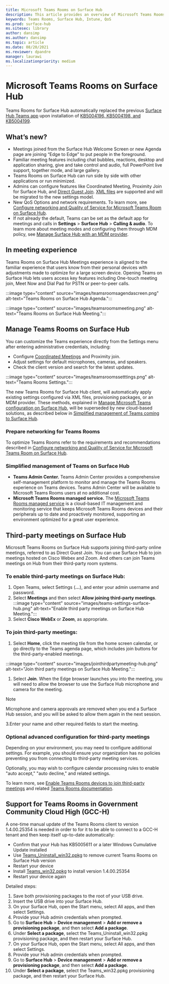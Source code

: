 ```yaml
---
title: Microsoft Teams Rooms on Surface Hub 
description: This article provides an overview of Microsoft Teams Rooms on Surface Hub.
keywords: Teams Rooms, Surface Hub, Intune, QoS
ms.prod: surface-hub
ms.sitesec: library
author: dansimp
ms.author: dansimp
ms.topic: article
ms.date: 08/20/2021
ms.reviewer: dpandre
manager: laurawi
ms.localizationpriority: medium
---
```

# Microsoft Teams Rooms on Surface Hub

Teams Rooms for Surface Hub automatically replaced the previous [Surface Hub Teams app](hub-teams-app.md) upon installation of [KB5004196, KB5004198, and KB5004199](surface-hub-update-history.md).

## What’s new?

- Meetings joined from the Surface Hub Welcome Screen or new Agenda page are joining “Edge to Edge” to put people in the foreground.
- Familiar meeting features including chat bubbles, reactions, desktop and application sharing, give and take control and audio, full PowerPoint live support, together mode, and large gallery.
- Teams Rooms on Surface Hub can run side by side with other applications or run minimized.
- Admins can configure features like Coordinated Meeting, Proximity Join for Surface Hub, and [Direct Guest Join](#third-party-meetings-on-surface-hub). [XML files](/microsoftteams/rooms/surface-hub-manage-config#teams-configuration-file-syntax) are supported and will be migrated to the new settings model.
- New QoS Options and network requirements. To learn more, see [Configure networking and Quality of Service for Microsoft Teams Room on Surface Hub](surface-hub-teams-rooms-networking.md).
- If not already the default, Teams can be set as the default app for meetings and calls in **Settings** > **Surface Hub** > **Calling & audio**. To learn more about meeting modes and configuring them through MDM policy, see [Manage Surface Hub with an MDM provider](manage-settings-with-mdm-for-surface-hub.md#changing-default-app-for-meetings--calls).

## In meeting experience

Teams Rooms on Surface Hub Meetings experience is aligned to the familiar experience that users know from their personal devices with adjustments made to optimize for a large screen device. Opening Teams on Surface Hub lets users access key features including One-touch meeting join, Meet Now and Dial Pad for PSTN or peer-to-peer calls.

:::image type="content" source="images/teamsroomsagendascreen.png" alt-text="Teams Rooms on Surface Hub Agenda.":::

:::image type="content" source="images/teamsroomsmeeting.png" alt-text="Teams Rooms on Surface Hub Meeting.":::

## Manage Teams Rooms on Surface Hub

 You can customize the Teams experience directly from the Settings menu after entering administrative credentials, including:

- Configure [Coordinated Meetings](/microsoftteams/rooms/coordinated-meetings) and Proximity join.
- Adjust settings for default microphones, cameras, and speakers.
- Check the client version and search for the latest updates.

:::image type="content" source="images/teamsroomssetttings.png" alt-text="Teams Rooms Settings.":::

The new Teams Rooms for Surface Hub client, will automatically apply existing settings configured via XML files, provisioning packages, or an MDM provider. These methods, explained in [Manage Microsoft Teams configuration on Surface Hub](/microsoftteams/rooms/surface-hub-manage-config), will be superseded by new cloud-based solutions, as described below in [Simplified management of Teams coming to Surface Hub](#simplified-management-of-teams-coming-to-surface-hub).

### Prepare networking for Teams Rooms

To optimize Teams Rooms refer to the requirements and recommendations described in [Configure networking and Quality of Service for Microsoft Teams Room on Surface Hub](surface-hub-teams-rooms-networking.md).

### Simplified management of Teams on Surface Hub

- **Teams Admin Center.** Teams Admin Center provides a comprehensive self-management platform to monitor and manage the Teams Rooms experience on Teams devices. Teams Admin Center will be available to Microsoft Teams Rooms users at no additional cost.
- **Microsoft Teams Rooms managed service.** The [Microsoft Teams Rooms managed service](/microsoftteams/rooms/microsoft-teams-rooms-premium) is a cloud-based IT management and monitoring service that keeps Microsoft Teams Rooms devices and their peripherals up to date and proactively monitored, supporting an environment optimized for a great user experience.

## Third-party meetings on Surface Hub

Microsoft Teams Rooms on Surface Hub supports joining third-party online meetings, referred to as Direct Guest Join. You can use Surface Hub to join meetings hosted on Cisco Webex and Zoom. And others can join Teams meetings on Hub from their third-party room systems.

### To enable third-party meetings on Surface Hub:

1. Open Teams, select Settings (**…**), and enter your admin username and password.
2. Select **Meetings** and then select **Allow joining third-party meetings**. 
:::image type="content" source="images/teams-settings-surface-hub.png" alt-text="Enable third party meetings on Surface Hub Meeting.":::
1. Select **Cisco WebEx** or **Zoom**, as appropriate.

### To join third-party meetings:

1. Select **Home**, click the meeting tile from the home screen calendar, or go directly to the Teams agenda page, which includes join buttons for the third-party-enabled meetings.

:::image type="content" source="images/jointhirdpartymeeting-hub.png" alt-text="Join third party meetings on Surface Hub Meeting.":::

1. Select **Join**. When the Edge browser launches you into the meeting, you will need to allow the browser to use the Surface Hub microphone and camera for the meeting.  

> [!NOTE]
> Microphone and camera approvals are removed when you end a Surface Hub session, and you will be asked to allow them again in the next session.

3.Enter your name and other required fields to start the meeting.

### Optional advanced configuration for third-party meetings

Depending on your environment, you may need to configure additional settings. For example, you should ensure your organization has no policies preventing you from connecting to third-party meeting services.

Optionally, you may wish to configure calendar processing rules to enable "auto accept," "auto decline," and related settings.

To learn more, see [Enable Teams Rooms devices to join third-party meetings](https://docs.microsoft.com/microsoftteams/rooms/third-party-join) and related [Teams Rooms documentation](https://docs.microsoft.com/microsoftteams/rooms/).
 
 
 
 



## Support for Teams Rooms in Government Community Cloud High (GCC-H)

A one-time manual update of the Teams Rooms client to version 1.4.00.25354 is needed in order to for it to be able to connect to a GCC-H tenant and then keep itself up-to-date automatically:

 - Confirm that your Hub has KB5005611 or a later Windows Cumulative Update installed
 - Use [Teams_Uninstall_win32.ppkg](https://download.microsoft.com/download/8/3/F/83FD5089-D14E-42E3-AF7C-6FC36F80D347/Teams_Uninstall_Win32.ppkg) to remove current Teams Rooms on Surface Hub version
 - Restart your device
 - Install [Teams_win32.ppkg](https://download.microsoft.com/download/8/3/F/83FD5089-D14E-42E3-AF7C-6FC36F80D347/Teams_Win32.ppkg) to install version 1.4.00.25354
 - Restart your device again

Detailed steps:

1. Save both provisioning packages to the root of your USB drive.
2.	Insert the USB drive into your Surface Hub.
3.	On your Surface Hub, open the Start menu, select All apps, and then select Settings.
4.	Provide your Hub admin credentials when prompted.
5.	Go to **Surface Hub** > **Device management** > **Add or remove a provisioning package**, and then select **Add a package**.
6.	Under **Select a package**, select the Teams_Uninstall_win32.ppkg provisioning package, and then restart your Surface Hub.
7.	On your Surface Hub, open the Start menu, select All apps, and then select Settings.
8.	Provide your Hub admin credentials when prompted.
9.	Go to **Surface Hub** > **Device management** > **Add or remove a provisioning package**, and then select **Add a package**.
10.	Under **Select a package**, select the Teams_win32.ppkg provisioning package, and then restart your Surface Hub.
